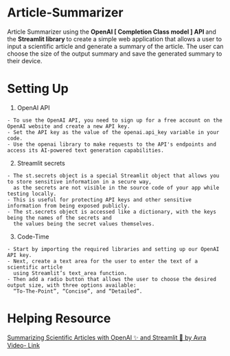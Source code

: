 # Article-Summarizer
Article Summarizer using the <b>OpenAI [ Completion Class model ] API </b> and the <b> Streamlit library </b> to create a simple web application that allows a user to input a scientific article and generate a summary of the article. The user can choose the size of the output summary and save the generated summary to their device.

# Setting Up
1. OpenAI API
```
- To use the OpenAI API, you need to sign up for a free account on the OpenAI website and create a new API key.
- Set the API key as the value of the openai.api_key variable in your code.
- Use the openai library to make requests to the API's endpoints and access its AI-powered text generation capabilities.
```
2. Streamlit secrets
```
- The st.secrets object is a special Streamlit object that allows you to store sensitive information in a secure way, 
  as the secrets are not visible in the source code of your app while testing locally. 
- This is useful for protecting API keys and other sensitive information from being exposed publicly.
- The st.secrets object is accessed like a dictionary, with the keys being the names of the secrets and 
  the values being the secret values themselves.
```
3. Code-Time
```
- Start by importing the required libraries and setting up our OpenAI API key.
- Next, create a text area for the user to enter the text of a scientific article 
  using Streamlit’s text_area function.
- Then add a radio button that allows the user to choose the desired output size, with three options available: 
  “To-The-Point”, “Concise”, and “Detailed”.
```
# Helping Resource
[Summarizing Scientific Articles with OpenAI ✨ and Streamlit 🎈 by Avra ](https://medium.com/@avra42/summarizing-scientific-articles-with-openai-and-streamlit-fdee12aa1a2b)<br>
[ Video- Link ](https://youtu.be/cVBUOQAlrOw)
